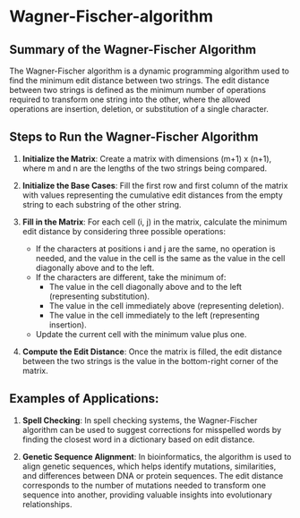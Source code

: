 # Wagner-Fischer-algorithm #

## **Summary of the Wagner-Fischer Algorithm** ## 

The Wagner-Fischer algorithm is a dynamic programming algorithm used to find the minimum edit distance between two strings. The edit distance between two strings is defined as the minimum number of operations required to transform one string into the other, where the allowed operations are insertion, deletion, or substitution of a single character.

## **Steps to Run the Wagner-Fischer Algorithm** ##

1. **Initialize the Matrix**: Create a matrix with dimensions (m+1) x (n+1), where m and n are the lengths of the two strings being compared.

2. **Initialize the Base Cases**: Fill the first row and first column of the matrix with values representing the cumulative edit distances from the empty string to each substring of the other string.

3. **Fill in the Matrix**: For each cell (i, j) in the matrix, calculate the minimum edit distance by considering three possible operations:
   - If the characters at positions i and j are the same, no operation is needed, and the value in the cell is the same as the value in the cell diagonally above and to the left.
   - If the characters are different, take the minimum of:
     - The value in the cell diagonally above and to the left (representing substitution).
     - The value in the cell immediately above (representing deletion).
     - The value in the cell immediately to the left (representing insertion).
   - Update the current cell with the minimum value plus one.

4. **Compute the Edit Distance**: Once the matrix is filled, the edit distance between the two strings is the value in the bottom-right corner of the matrix.

## **Examples of Applications:** ##

1. **Spell Checking**: In spell checking systems, the Wagner-Fischer algorithm can be used to suggest corrections for misspelled words by finding the closest word in a dictionary based on edit distance.

2. **Genetic Sequence Alignment**: In bioinformatics, the algorithm is used to align genetic sequences, which helps identify mutations, similarities, and differences between DNA or protein sequences. The edit distance corresponds to the number of mutations needed to transform one sequence into another, providing valuable insights into evolutionary relationships.
